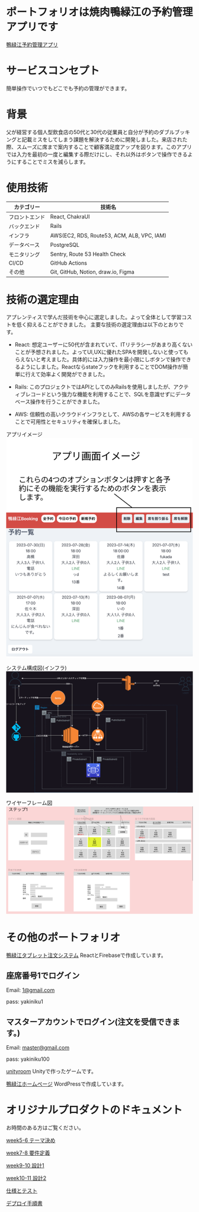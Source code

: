# ポートフォリオは焼肉鴨緑江の予約管理アプリです

[鴨緑江予約管理アプリ](https://booking.yunonn.net)

# サービスコンセプト
簡単操作でいつでもどこでも予約の管理ができます。

# 背景
父が経営する個人型飲食店の50代と30代の従業員と自分が予約のダブルブッキングと記載ミスをしてしまう課題を解決するために開発しました。来店された際、スムーズに席まで案内することで顧客満足度アップを図ります。このアプリでは入力を最初の一度と編集する際だけにし、それ以外はボタンで操作できるようにすることでミスを減らします。

# 使用技術
|カテゴリー|技術名|
|---|---|
|フロントエンド|React, ChakraUI|
|バックエンド|Rails|
|インフラ|AWS(EC2, RDS, Route53, ACM, ALB, VPC, IAM)|
|データベース|PostgreSQL|
|モニタリング|Sentry, Route 53 Health Check|
|CI/CD|GitHub Actions|
|その他| Git, GitHub, Notion, draw.io, Figma|

# 技術の選定理由
アプレンティスで学んだ技術を中心に選定しました。よって全体として学習コストを低く抑えることができました。
主要な技術の選定理由は以下のとおりです。

- React: 想定ユーザーに50代が含まれていて、ITリテラシーがあまり高くないことが予想されました。よってUI,UXに優れたSPAを開発しないと使ってもらえないと考えました。具体的には入力操作を最小限にしボタンで操作できるようにしました。Reactならstateフックを利用することでDOM操作が簡単に行えて効率よく開発ができました。

- Rails: このプロジェクトではAPIとしてのみRailsを使用しましたが、アクティブレコードという強力な機能を利用することで、SQLを意識せずにデータベース操作を行うことができました。

- AWS: 信頼性の高いクラウドインフラとして、AWSの各サービスを利用することで可用性とセキュリティを確保しました。

アプリイメージ
![アプリ画面イメージ](./documents/app_describe.png)

システム構成図(インフラ)
![システム構成図インフラ](./documents/%E3%82%B7%E3%82%B9%E3%83%86%E3%83%A0%E6%A7%8B%E6%88%90%E5%9B%B3.drawio.png)

ワイヤーフレーム図
![ワイヤーフレーム](./documents/%E3%83%AF%E3%82%A4%E3%83%A4%E3%83%BC%E3%83%95%E3%83%AC%E3%83%BC%E3%83%A0%E3%82%B9%E3%83%86%E3%83%83%E3%83%971.png)

# その他のポートフォリオ

[鴨緑江タブレット注文システム](https://oreder-ouryokukou.web.app/login/)
ReactとFirebaseで作成しています。

## 座席番号1でログイン

Email: 1@gmail.com

pass: yakiniku1

## マスターアカウントでログイン(注文を受信できます。)

Email: master@gmail.com

pass: yakiniku100

[unityroom](https://unityroom.com/users/7qaijm2pyt3r0zkfvod5)
Unityで作ったゲームです。

[鴨緑江ホームページ](https://ouryokukou.com/)
WordPressで作成しています。

# オリジナルプロダクトのドキュメント
お時間のある方はご覧ください。

[week5-6 テーマ決め](https://www.notion.so/week5-6-d079c54c99e948c689bb75e4997c84d0?pvs=4)

[week7-8 要件定義](https://www.notion.so/week7-8-c341dbe260aa42c7bec8a2323f211a09?pvs=4)

[week9-10 設計1](https://www.notion.so/week9-10-1-bd73292925a84578ad2e36ecf1bb1d58?pvs=4)

[week10-11 設計2](https://www.notion.so/week11-12-2-4bdaeca48988446fbab91ec8ea74b5e4?pvs=4)

[仕様とテスト](https://utopian-earth-71a.notion.site/6944b5220d5640c79facf15bd0ee0039?pvs=4)

[デプロイ手順書](https://www.notion.so/25a68208638c4e13995963a7b7eae31d?pvs=4)
